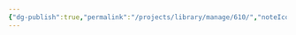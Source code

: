 ```yaml
---
{"dg-publish":true,"permalink":"/projects/library/manage/610/","noteIcon":"0","created":"2024-01-17T23:44:48.106+09:00","updated":"2024-01-26T01:39:19.784+09:00"}
---
```



